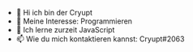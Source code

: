 - 👋 Hi ich bin der Cryupt 
- 👀 Meine Interesse: Programmieren 
- 🌱 Ich lerne zurzeit JavaScript
- 📫 Wie du mich kontaktieren kannst:
Cryupt#2063

<!---
Cryupt/Cryupt is a ✨ special ✨ repository because its `README.md` (this file) appears on your GitHub profile.
You can click the Preview link to take a look at your changes.
--->
